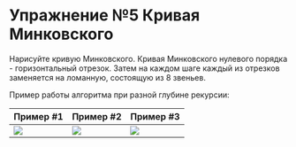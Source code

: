 # Упражнение №5 Кривая Минковского

Нарисуйте кривую Минковского. Кривая Минковского нулевого порядка - горизонтальный отрезок. Затем на каждом шаге каждый из отрезков заменяется на ломанную, состоящую из 8 звеньев.

Пример работы алгоритма при разной глубине рекурсии:

Пример #1 | Пример #2 | Пример #3
------------- | ------------- | -------------
![](http://judge.mipt.ru/mipt_cs_on_python3/images/lab8/minkowski_curve1.gif) | ![](http://judge.mipt.ru/mipt_cs_on_python3/images/lab8/minkowski_curve2.gif) | ![](http://judge.mipt.ru/mipt_cs_on_python3/images/lab8/minkowski_curve3.gif)